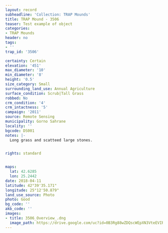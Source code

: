 ```yaml
---
layout: record
subheadline: 'Collection: TRAP Mounds'
title: TRAP Mound - 3506
teaser: Test example of object
categories:
- TRAP Mounds
header: no
tags:
- ''
trap_id: '3506'

certainty: Certain
elevation: '451'
max_diameter: '10'
min_diameter: '8'
height: '0.5'
size_category: Small
surrounding_land_use: Annual Agriculture
surface_condition: Scrub|Tall Grass
robbed: No
crm_condition: '4'
crm_intactness: '5'
campaign: '2011'
source: Remote Sensing
municipality: Gorno Sahrane
locality: ''
bgcode: DS001
notes: |-
  Long grass and scatteed large stones.


rights: standard


maps:
  lat: 42.6285
  lon: 25.2442
date: 2018-04-11
latitude: 42°39'35.171"
longitude: 25°12'50.879"
land_use_source: Photo
photo: Good
bg_code: ''
akb_code: ''
images:
- title: 3506_Overview_.dng
  image_path: https://drive.google.com/uc?id=0B3Rg88wZDQscWEpXN3VteEVIREE
---
```

